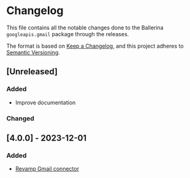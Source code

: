 # Changelog

This file contains all the notable changes done to the Ballerina `googleapis.gmail` package through the releases.

The format is based on [Keep a Changelog](https://keepachangelog.com/en/1.0.0/),
and this project adheres to [Semantic Versioning](https://semver.org/spec/v2.0.0.html).

## [Unreleased]

### Added

- Improve documentation

### Changed

## [4.0.0] - 2023-12-01

### Added

- [Revamp Gmail connector](https://github.com/ballerina-platform/ballerina-library/issues/4874)
